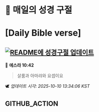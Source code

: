 # 🙏 매일의 성경 구절
# [Daily Bible verse]
## [![README에 성경구절 업데이트](https://github.com/DONGSUKA/first_test/actions/workflows/update-readme-bible.yml/badge.svg)](https://github.com/DONGSUKA/first_test/actions/workflows/update-readme-bible.yml)
<!-- START_BIBLE_VERSE -->
📖 **에스라 10:42**
> 살룸과 아마랴와 요셉이요

🕊️ _업데이트 시각: 2025-10-10 13:34:06 KST_
  <!-- END_BIBLE_VERSE -->
## GITHUB_ACTION
